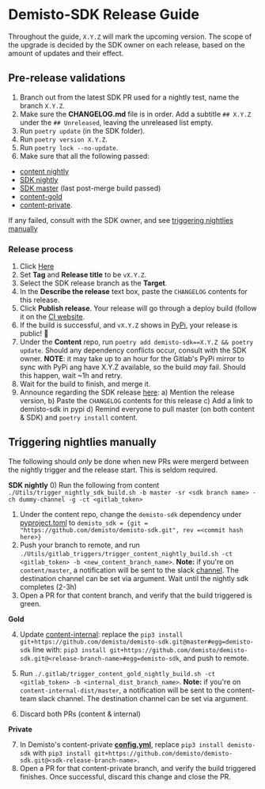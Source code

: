 # Demisto-SDK Release Guide

Throughout the guide, `X.Y.Z` will mark the upcoming version.
The scope of the upgrade is decided by the SDK owner on each release, based on the amount of updates and their effect.

## Pre-release validations

1) Branch out from the latest SDK PR used for a nightly test, name the branch `X.Y.Z`.
2) Make sure the **CHANGELOG.md** file is in order. Add a subtitle `## X.Y.Z` under the `## Unreleased`, leaving the unreleased list empty.
3) Run `poetry update` (in the SDK folder).
4) Run `poetry version X.Y.Z`.
5) Run `poetry lock --no-update`.
6) Make sure that all the following passed:
  - [content nightly](https://code.pan.run/xsoar/content/-/pipeline_schedules)
  - [SDK nightly](https://code.pan.run/xsoar/content/-/pipeline_schedules)
  - [SDK master](https://github.com/demisto/demisto-sdk) (last post-merge build passed)
  - [content-gold](https://code.pan.run/xsoar/content-internal-dist/-/pipeline_schedules)
  - [content-private](https://github.com/demisto/content-private/actions).

  If any failed, consult with the SDK owner, and see [triggering nightlies manually](#triggering-nightlies-manually)

### Release process

1) Click [Here](https://github.com/demisto/demisto-sdk/releases/new)
2) Set **Tag** and **Release title** to be `vX.Y.Z`.
3) Select the SDK release branch as the **Target**.
4) In the **Describe the release** text box, paste the `CHANGELOG` contents for this release.
5) Click **Publish release**. Your release will go through a deploy build (follow it on the [CI website](https://app.circleci.com/pipelines/github/demisto/demisto-sdk).
6) If the build is successful, and `vX.Y.Z` shows in [PyPi](https://pypi.org/project/demisto-sdk/), your release is public! 🎉
7) Under the **Content** repo, run `poetry add demisto-sdk==X.Y.Z && poetry update`. Should any dependency conflicts occur, consult with the SDK owner.
  **NOTE**: it may take up to an hour for the Gitlab's PyPi mirror to sync with PyPi ang have X.Y.Z available, so the build _may_ fail. Should this happen, wait ~1h and retry.
9) Wait for the build to finish, and merge it.
10) Announce regarding the SDK release [here](https://panw-global.slack.com/archives/G011E63JXPB):
  a) Mention the release version,
  b) Paste the `CHANGELOG` contents for this release
  c) Add a link to demisto-sdk in pypi
  d) Remind everyone to pull master (on both content & SDK) and `poetry install` content.


## Triggering nightlies manually
The following should _only_ be done when new PRs were mergerd between the nightly trigger and the release start. This is seldom required.

**SDK nightly**
0) Run the following from content `./Utils/trigger_nightly_sdk_build.sh -b master -sr <sdk branch name> -ch dummy-channel -g -ct <gitlab_token>`

1) Under the content repo, change the `demisto-sdk` dependency under [pyproject.toml]([url](https://github.com/demisto/content/blob/master/pyproject.toml)) to `demisto_sdk = {git = "https://github.com/demisto/demisto-sdk.git", rev =<commit hash here>}`
2) Push your branch to remote, and run `./Utils/gitlab_triggers/trigger_content_nightly_build.sh -ct <gitlab_token> -b <new_content_branch_name>`.
  **Note:** if you're on `content/master`, a notification will be sent to the slack [channel](https://panw-global.slack.com/archives/G011E63JXPB). The destination channel can be set via argument.  Wait until the nightly sdk completes (2-3h)
3) Open a PR for that content branch, and verify that the build triggered is green.

**Gold**

4) Update [content-internal](https://code.pan.run/xsoar/content-internal-dist/-/blob/master/.gitlab/.gitlab-ci.yml): replace the `pip3 install git+https://github.com/demisto/demisto-sdk.git@master#egg=demisto-sdk` line with: `pip3 install git+https://github.com/demisto/demisto-sdk.git@<release-branch-name>#egg=demisto-sdk`, and push to remote.
5) Run `./.gitlab/trigger_content_gold_nightly_build.sh -ct <gitlab_token> -b <internal_dist_branch_name>`.
  **Note:** if you're on `content-internal-dist/master`, a notification will be sent to the content-team slack channel. The destination channel can be set via argument.

6) Discard both PRs (content & internal)

**Private**


7) In Demisto's content-private [**config.yml**](https://github.com/demisto/content-private/blob/master/.github/workflows/config.yml), replace `pip3 install demisto-sdk` with `pip3 install git+https://github.com/demisto/demisto-sdk.git@<sdk-release-branch-name>.`
8) Open a PR for that content-private branch, and verify the build triggered finishes. Once successful, discard this change and close the PR.

